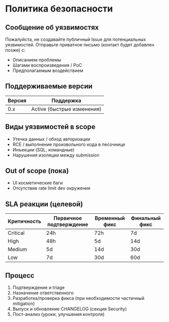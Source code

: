 # Политика безопасности

## Сообщение об уязвимостях
Пожалуйста, не создавайте публичный Issue для потенциальных уязвимостей. Отправьте приватное письмо (контакт будет добавлен позже) c:
- Описанием проблемы
- Шагами воспроизведения / PoC
- Предполагаемым воздействием

## Поддерживаемые версии
| Версия | Поддержка |
|--------|-----------|
| 0.x    | Active (быстрые изменения) |

## Виды уязвимостей в scope
- Утечка данных / обход авторизации
- RCE / выполнение произвольного кода в песочнице
- Инъекции (SQL, командные)
- Нарушения изоляции между submission

## Out of scope (пока)
- UI косметические баги
- Отсутствие rate limit dev окружения

## SLA реакции (целевой)
| Критичность | Первичное подтверждение | Временный фикс | Финальный фикс |
|-------------|-------------------------|---------------|----------------|
| Critical | 24h | 72h | 7d |
| High | 48h | 5d | 14d |
| Medium | 5d | 14d | 30d |
| Low | 7d | 30d | 60d |

## Процесс
1. Подтверждение и triage
2. Назначение ответственного
3. Разработка/проверка фикса (при необходимости частичный mitigation)
4. Выпуск и обновление CHANGELOG (секция Security)
5. Пост-анализ (уроки, улучшения контроля)
